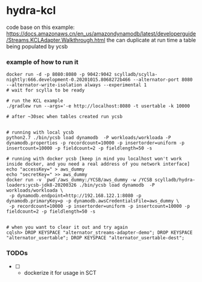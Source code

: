 # hydra-kcl
code base on this example:
https://docs.amazonaws.cn/en_us/amazondynamodb/latest/developerguide/Streams.KCLAdapter.Walkthrough.html
the can duplicate at run time a table being populated by ycsb


### example of how to run it
```
docker run -d -p 8080:8080 -p 9042:9042 scylladb/scylla-nightly:666.development-0.20201015.8068272b466 --alternator-port 8080 --alternator-write-isolation always --experimental 1
# wait for scylla to be ready

# run the KCL example
./gradlew run --args='-e http://localhost:8080 -t usertable -k 10000

# after ~30sec when tables created run ycsb


# running with local ycsb
python2.7 ./bin/ycsb load dynamodb  -P workloads/workloada -P dynamodb.properties -p recordcount=10000 -p insertorder=uniform -p insertcount=10000 -p fieldcount=2 -p fieldlength=50 -s

# running with docker ycsb [keep in mind you localhost won't work inside docker, and you need a real address of you network interface]
echo "accessKey=" > aws_dummy
echo "secretKey=" >> aws_dummy
docker run -v `pwd`/aws_dummy:/YCSB/aws_dummy -w /YCSB scylladb/hydra-loaders:ycsb-jdk8-20200326 ./bin/ycsb load dynamodb  -P workloads/workloada \
 -p dynamodb.endpoint=http://192.168.122.1:8080 -p dynamodb.primaryKey=p -p dynamodb.awsCredentialsFile=aws_dummy \
 -p recordcount=10000 -p insertorder=uniform -p insertcount=10000 -p fieldcount=2 -p fieldlength=50 -s


# when you want to clear it out and try again
cqlsh> DROP KEYSPACE "alternator_streams-adapter-demo"; DROP KEYSPACE "alternator_usertable"; DROP KEYSPACE "alternator_usertable-dest";
```

### TODOs

* [ ] - dockerize it for usage in SCT
